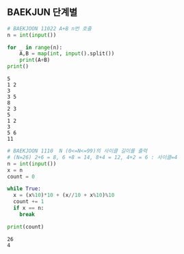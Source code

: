 ## BAEKJUN 단계별


```python
# BAEKJOON 11022 A+B n번 호출
n = int(input())

for _ in range(n):
    A,B = map(int, input().split())
    print(A+B)
print()
```

    5
    1 2
    3
    3 5
    8
    2 3
    5
    1 2
    3
    5 6
    11
    
    


```python
# BAEKJOON 1110  N (0<=N<=99)의 사이클 길이를 출력
# (N=26) 2+6 = 8, 6 +8 = 14, 8+4 = 12, 4+2 = 6 : 사이클=4
n = int(input())
x = n
count = 0

while True:
  x = (x%10)*10 + (x//10 + x%10)%10
  count += 1
  if x == n:
    break

print(count)

```

    26
    4
    
